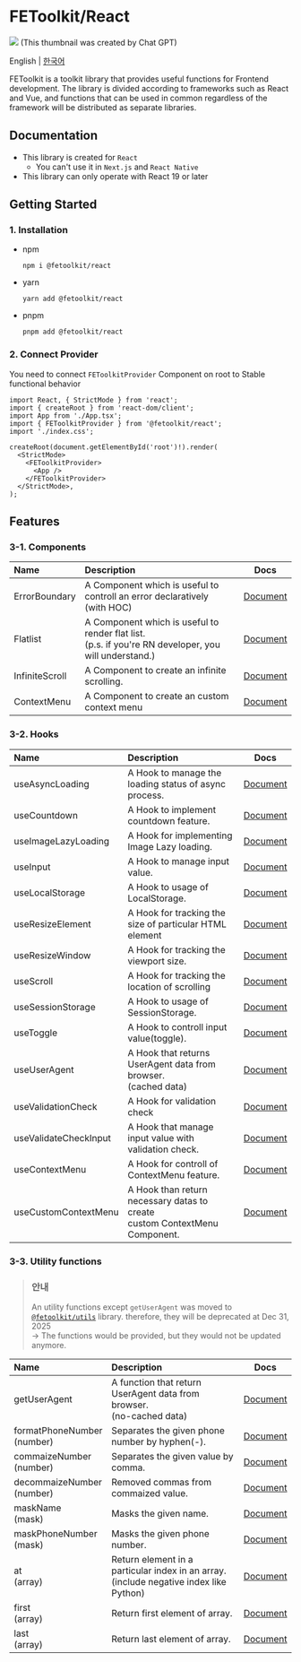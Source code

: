# FEToolkit/React

![](https://fejumvuajiwc28287693.gcdn.ntruss.com/fetoolkit/fetoolkit_thumbnail.png)
(This thumbnail was created by Chat GPT)

English | [한국어](./README_kr.md)

FEToolkit is a toolkit library that provides useful functions for Frontend development. The library is divided according to frameworks such as React and Vue, and functions that can be used in common regardless of the framework will be distributed as separate libraries.

## Documentation

- This library is created for `React`
  - You can't use it in `Next.js` and `React Native`
- This library can only operate with React 19 or later

## Getting Started

### 1. Installation

- npm
  ```
  npm i @fetoolkit/react
  ```
- yarn
  ```
  yarn add @fetoolkit/react
  ```
- pnpm
  ```
  pnpm add @fetoolkit/react
  ```

### 2. Connect Provider

You need to connect `FEToolkitProvider` Component on root to Stable functional behavior

```tsx
import React, { StrictMode } from 'react';
import { createRoot } from 'react-dom/client';
import App from './App.tsx';
import { FEToolkitProvider } from '@fetoolkit/react';
import './index.css';

createRoot(document.getElementById('root')!).render(
  <StrictMode>
    <FEToolkitProvider>
      <App />
    </FEToolkitProvider>
  </StrictMode>,
);
```

## Features

### 3-1. Components

| Name           | Description                                                                                             |                                                         Docs                                                         |
| :------------- | :------------------------------------------------------------------------------------------------------ | :------------------------------------------------------------------------------------------------------------------: |
| ErrorBoundary  | A Component which is useful to controll an error declaratively<br>(with HOC)                            |  [Document](https://github.com/minwoo129/fetoolkit/blob/master/packages/react/src/docs/components/ErrorBoundary.md)  |
| Flatlist       | A Component which is useful to render flat list.<br>(p.s. if you're RN developer, you will understand.) |    [Document](https://github.com/minwoo129/fetoolkit/blob/master/packages/react/src/docs/components/Flatlist.md)     |
| InfiniteScroll | A Component to create an infinite scrolling.                                                            | [Document](https://github.com/minwoo129/fetoolkit/blob/master/packages/react/src/docs/components/InfiniteScroll.md)  |
| ContextMenu    | A Component to create an custom context menu                                                            | [Document](https://github.com/minwoo129/fetoolkit/blob/master/packages/react/src/docs/joinedFeatures/contextMenu.md) |

### 3-2. Hooks

| Name                  | Description                                                                     |                                                           Docs                                                           |
| :-------------------- | :------------------------------------------------------------------------------ | :----------------------------------------------------------------------------------------------------------------------: |
| useAsyncLoading       | A Hook to manage the loading status of async <br>process.                       |     [Document](https://github.com/minwoo129/fetoolkit/blob/master/packages/react/src/docs/hooks/useAsyncLoading.md)      |
| useCountdown          | A Hook to implement countdown feature.                                          |       [Document](https://github.com/minwoo129/fetoolkit/blob/master/packages/react/src/docs/hooks/useCountdown.md)       |
| useImageLazyLoading   | A Hook for implementing Image Lazy loading.                                     |   [Document](https://github.com/minwoo129/fetoolkit/blob/master/packages/react/src/docs/hooks/useImageLazyLoading.md)    |
| useInput              | A Hook to manage input value.                                                   |         [Document](https://github.com/minwoo129/fetoolkit/blob/master/packages/react/src/docs/hooks/useInput.md)         |
| useLocalStorage       | A Hook to usage of LocalStorage.                                                |     [Document](https://github.com/minwoo129/fetoolkit/blob/master/packages/react/src/docs/hooks/useLocalStorage.md)      |
| useResizeElement      | A Hook for tracking the size of particular HTML element                         |     [Document](https://github.com/minwoo129/fetoolkit/blob/master/packages/react/src/docs/hooks/useResizeElement.md)     |
| useResizeWindow       | A Hook for tracking the viewport size.                                          |     [Document](https://github.com/minwoo129/fetoolkit/blob/master/packages/react/src/docs/hooks/useResizeWindow.md)      |
| useScroll             | A Hook for tracking the location of scrolling                                   |        [Document](https://github.com/minwoo129/fetoolkit/blob/master/packages/react/src/docs/hooks/useScroll.md)         |
| useSessionStorage     | A Hook to usage of SessionStorage.                                              |    [Document](https://github.com/minwoo129/fetoolkit/blob/master/packages/react/src/docs/hooks/useSessionStorage.md)     |
| useToggle             | A Hook to controll input value(toggle).                                         |        [Document](https://github.com/minwoo129/fetoolkit/blob/master/packages/react/src/docs/hooks/useToggle.md)         |
| useUserAgent          | A Hook that returns UserAgent data from browser. <br>(cached data)              |       [Document](https://github.com/minwoo129/fetoolkit/blob/master/packages/react/src/docs/hooks/useUserAgent.md)       |
| useValidationCheck    | A Hook for validation check                                                     | [Document](https://github.com/minwoo129/fetoolkit/blob/master/packages/react/src/docs/joinedFeatures/validationCheck.md) |
| useValidateCheckInput | A Hook that manage input value with validation check.                           | [Document](https://github.com/minwoo129/fetoolkit/blob/master/packages/react/src/docs/joinedFeatures/validationCheck.md) |
| useContextMenu        | A Hook for controll of ContextMenu feature.                                     |      [Document](https://github.com/minwoo129/fetoolkit/blob/master/packages/react/src/docs/hooks/useContextMenu.md)      |
| useCustomContextMenu  | A Hook than return necessary datas to create <br> custom ContextMenu Component. |   [Document](https://github.com/minwoo129/fetoolkit/blob/master/packages/react/src/docs/hooks/useCustomContextMenu.md)   |

### 3-3. Utility functions

> ### 안내
>
> An utility functions except `getUserAgent` was moved to [`@fetoolkit/utils`](https://github.com/minwoo129/fetoolkit/tree/master/packages/utils) library. therefore, they will be deprecated at Dec 31, 2025  
> -> The functions would be provided, but they would not be updated anymore.

| Name                          | Description                                                                               |                                                           Docs                                                            |
| :---------------------------- | :---------------------------------------------------------------------------------------- | :-----------------------------------------------------------------------------------------------------------------------: |
| getUserAgent                  | A function that return UserAgent data from browser.<br>(no-cached data)                   |       [Document](https://github.com/minwoo129/fetoolkit/blob/master/packages/react/src/docs/utils/getUserAgent.md)        |
| formatPhoneNumber<br>(number) | Separates the given phone number by hyphen(-).                                            | [Document](https://github.com/minwoo129/fetoolkit/blob/master/packages/react/src/docs/utils/numbers_formatPhoneNumber.md) |
| commaizeNumber<br>(number)    | Separates the given value by comma.                                                       |  [Document](https://github.com/minwoo129/fetoolkit/blob/master/packages/react/src/docs/utils/numbers_commaizeNumber.md)   |
| decommaizeNumber<br>(number)  | Removed commas from commaized value.                                                      | [Document](https://github.com/minwoo129/fetoolkit/blob/master/packages/react/src/docs/utils/numbers_decommaizeNumber.md)  |
| maskName<br>(mask)            | Masks the given name.                                                                     |       [Document](https://github.com/minwoo129/fetoolkit/blob/master/packages/react/src/docs/utils/mask_maskName.md)       |
| maskPhoneNumber<br>(mask)     | Masks the given phone number.                                                             |   [Document](https://github.com/minwoo129/fetoolkit/blob/master/packages/react/src/docs/utils/mask_maskPhoneNumber.md)    |
| at<br>(array)                 | Return element in a particular index in an array.<br>(include negative index like Python) |         [Document](https://github.com/minwoo129/fetoolkit/blob/master/packages/react/src/docs/utils/array_at.md)          |
| first<br>(array)              | Return first element of array.                                                            |        [Document](https://github.com/minwoo129/fetoolkit/blob/master/packages/react/src/docs/utils/array_first.md)        |
| last<br>(array)               | Return last element of array.                                                             |        [Document](https://github.com/minwoo129/fetoolkit/blob/master/packages/react/src/docs/utils/array_last.md)         |
